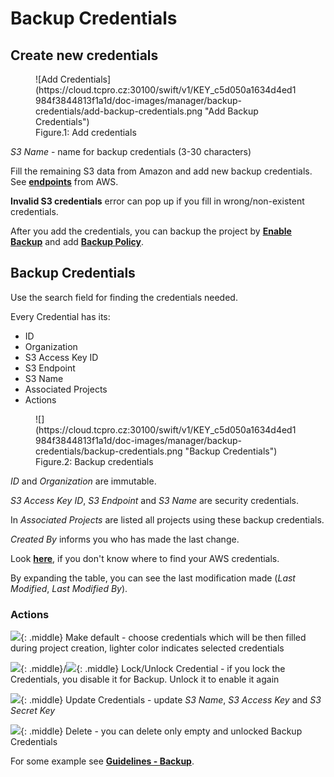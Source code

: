 # **Backup Credentials**

## **Create new credentials**

<figure markdown>
  ![Add Credentials](https://cloud.tcpro.cz:30100/swift/v1/KEY_c5d050a1634d4ed1984f3844813f1a1d/doc-images/manager/backup-credentials/add-backup-credentials.png "Add Backup Credentials")
  <figcaption>Figure.1: Add credentials</figcaption>
</figure>

*S3 Name* - name for backup credentials (3-30 characters)

Fill the remaining S3 data from Amazon and add new backup credentials. See [**endpoints**](https://docs.aws.amazon.com/general/latest/gr/s3.html) from AWS.

**Invalid S3 credentials** error can pop up if you fill in wrong/non-existent credentials.

After you add the credentials, you can backup the project by [**Enable Backup**](../projects/project-details-k8s/#enabledisable-backup) and add [**Backup Policy**](../projects/project-details-k8s/#backup-policy).

## **Backup Credentials**

Use the search field for finding the credentials needed.

Every Credential has its:

* ID
* Organization
* S3 Access Key ID
* S3 Endpoint
* S3 Name
* Associated Projects
* Actions

<figure markdown>
  ![](https://cloud.tcpro.cz:30100/swift/v1/KEY_c5d050a1634d4ed1984f3844813f1a1d/doc-images/manager/backup-credentials/backup-credentials.png "Backup Credentials")
  <figcaption>Figure.2: Backup credentials</figcaption>
</figure>

*ID* and *Organization* are immutable.

*S3 Access Key ID*, *S3 Endpoint* and *S3 Name* are security credentials.

In *Associated Projects* are listed all projects using these backup credentials.

*Created By* informs you who has made the last change.

Look [**here**](../../guidelines/create-credentials/where-to-find-credentials#aws), if you don't know where to find your AWS credentials.

By expanding the table, you can see the last modification made (*Last Modified*, *Last Modified By*).

### **Actions**

![](https://cloud.tcpro.cz:30100/swift/v1/KEY_c5d050a1634d4ed1984f3844813f1a1d/doc-images/icons/make-default.png){: .middle} Make default - choose credentials which will be then filled during project creation, lighter color indicates selected credentials

![](https://cloud.tcpro.cz:30100/swift/v1/KEY_c5d050a1634d4ed1984f3844813f1a1d/doc-images/icons/lock.png){: .middle}/![](https://cloud.tcpro.cz:30100/swift/v1/KEY_c5d050a1634d4ed1984f3844813f1a1d/doc-images/icons/unlock.png){: .middle} Lock/Unlock Credential - if you lock the Credentials, you disable it for Backup. Unlock it to enable it again

![](https://cloud.tcpro.cz:30100/swift/v1/KEY_c5d050a1634d4ed1984f3844813f1a1d/doc-images/icons/edit.png){: .middle} Update Credentials - update *S3 Name*, *S3 Access Key* and *S3 Secret Key*

![](https://cloud.tcpro.cz:30100/swift/v1/KEY_c5d050a1634d4ed1984f3844813f1a1d/doc-images/icons/delete.png){: .middle} Delete - you can delete only empty and unlocked Backup Credentials

For some example see [**Guidelines - Backup**](../../guidelines/backup-monitoring-lock-reboot/#enabledisable-backup).
